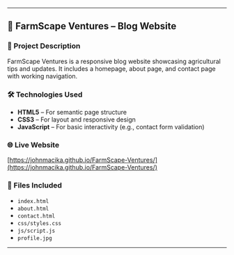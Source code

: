  ---

## 🌿 FarmScape Ventures – Blog Website

### 📄 Project Description

FarmScape Ventures is a responsive blog website showcasing agricultural tips and updates. It includes a homepage, about page, and contact page with working navigation.

### 🛠️ Technologies Used

* **HTML5** – For semantic page structure
* **CSS3** – For layout and responsive design
* **JavaScript** – For basic interactivity (e.g., contact form validation)

### 🌐 Live Website

[https://johnmacika.github.io/FarmScape-Ventures/](https://johnmacika.github.io/FarmScape-Ventures/)

### 📁 Files Included

* `index.html`
* `about.html`
* `contact.html`
* `css/styles.css`
* `js/script.js` 
* `profile.jpg`

---


